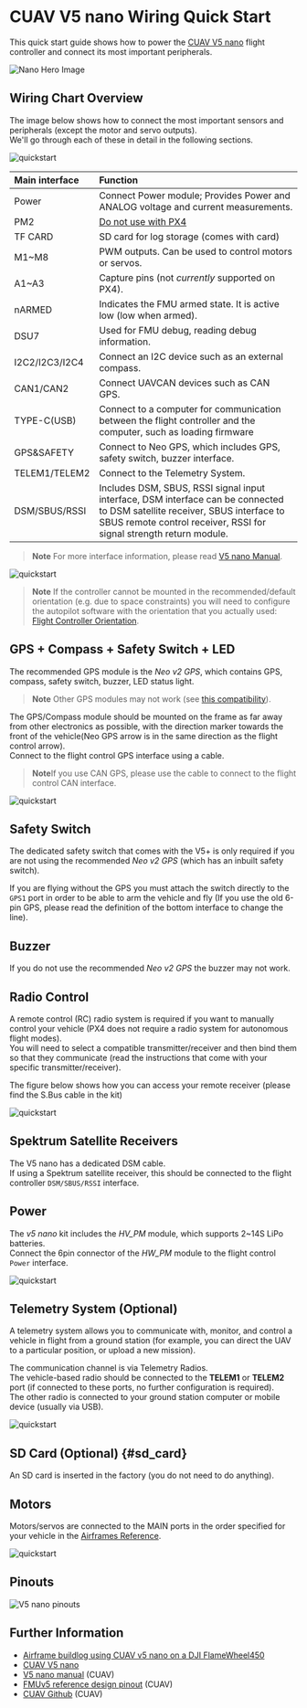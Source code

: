 # CUAV V5 nano Wiring Quick Start

This quick start guide shows how to power the [CUAV V5 nano](../flight_controller/cuav_v5_nano.md) flight controller and connect its most important peripherals.

![Nano Hero Image](../../assets/flight_controller/cuav_v5_nano/v5_nano_01.png)

## Wiring Chart Overview

The image below shows how to connect the most important sensors and peripherals \(except the motor and servo outputs\).  
We'll go through each of these in detail in the following sections.

![quickstart](../../assets/flight_controller/cuav_v5_nano/connection/v5_nano_quickstart_02.png)

| Main interface | Function |
| :--- | :--- |
| Power | Connect Power module; Provides Power and ANALOG voltage and current measurements. |
| PM2 | [Do not use with PX4](../flight_controller/cuav_v5_nano.md#issue_pm2) |
| TF CARD | SD card for log storage \(comes with card\) |
| M1~M8 | PWM outputs. Can be used to control motors or servos. |
| A1~A3 | Capture pins \(not _currently_ supported on PX4\). |
| nARMED | Indicates the FMU armed state. It is active low \(low when armed\). |
| DSU7 | Used for FMU debug, reading debug information. |
| I2C2/I2C3/I2C4 | Connect an I2C device such as an external compass. |
| CAN1/CAN2 | Connect UAVCAN devices such as CAN GPS. |
| TYPE-C\(USB\) | Connect to a computer for communication between the flight controller and the computer, such as loading firmware |
| GPS&SAFETY | Connect to Neo GPS, which includes GPS, safety switch, buzzer interface. |
| TELEM1/TELEM2 | Connect to the Telemetry System. |
| DSM/SBUS/RSSI | Includes DSM, SBUS, RSSI signal input interface, DSM interface can be connected to DSM satellite receiver, SBUS interface to SBUS remote control receiver, RSSI for signal strength return module. |

> **Note** For more interface information, please read [V5 nano Manual](http://manual.cuav.net/V5-nano.pdf).

![quickstart](../../assets/flight_controller/cuav_v5_nano/connection/v5_nano_quickstart_03.png)

> **Note** If the controller cannot be mounted in the recommended/default orientation \(e.g. due to space constraints\) you will need to configure the autopilot software with the orientation that you actually used: [Flight Controller Orientation](../advanced_features/rtk-gps.md).

## GPS + Compass + Safety Switch + LED

The recommended GPS module is the _Neo v2 GPS_, which contains GPS, compass, safety switch, buzzer, LED status light.

> **Note** Other GPS modules may not work (see [this compatibility](../flight_controller/cuav_v5_nano.md#compatibility_gps)).

The GPS/Compass module should be mounted on the frame as far away from other electronics as possible, with the direction marker towards the front of the vehicle(Neo GPS arrow is in the same direction as the flight control arrow).  
Connect to the flight control GPS interface using a cable.

> **Note**If you use CAN GPS, please use the cable to connect to the flight control CAN interface.

![quickstart](../../assets/flight_controller/cuav_v5_nano/connection/v5_nano_quickstart_04.png)

## Safety Switch

The dedicated safety switch that comes with the V5+ is only required if you are not using the recommended _Neo v2 GPS_ \(which has an inbuilt safety switch\).

If you are flying without the GPS you must attach the switch directly to the `GPS1` port in order to be able to arm the vehicle and fly \(If you use the old 6-pin GPS, please read the definition of the bottom interface to change the line\).

## Buzzer

If you do not use the recommended _Neo v2 GPS_ the buzzer may not work.

## Radio Control

A remote control \(RC\) radio system is required if you want to manually control your vehicle \(PX4 does not require a radio system for autonomous flight modes\).  
You will need to select a compatible transmitter/receiver and then bind them so that they communicate \(read the instructions that come with your specific transmitter/receiver\).

The figure below shows how you can access your remote receiver (please find the S.Bus cable in the kit)

![quickstart](../../assets/flight_controller/cuav_v5_nano/connection/v5_nano_quickstart_05.png)

## Spektrum Satellite Receivers

The V5 nano has a dedicated DSM cable.  
If using a Spektrum satellite receiver, this should be connected to the flight controller `DSM/SBUS/RSSI` interface.

## Power

The _v5 nano_ kit includes the _HV\_PM_ module, which supports 2~14S LiPo batteries.  
Connect the 6pin connector of the _HW\_PM_ module to the flight control `Power` interface.

![quickstart](../../assets/flight_controller/cuav_v5_nano/connection/v5_nano_quickstart_06.png)

## Telemetry System (Optional)

A telemetry system allows you to communicate with, monitor, and control a vehicle in flight from a ground station \(for example, you can direct the UAV to a particular position, or upload a new mission\).

The communication channel is via Telemetry Radios.  
The vehicle-based radio should be connected to the **TELEM1** or **TELEM2** port \(if connected to these ports, no further configuration is required\).  
The other radio is connected to your ground station computer or mobile device \(usually via USB\).

![quickstart](../../assets/flight_controller/cuav_v5_nano/connection/v5_nano_quickstart_07.png)

## SD Card \(Optional\) {#sd_card}

An SD card is inserted in the factory \(you do not need to do anything\).

## Motors

Motors/servos are connected to the MAIN ports in the order specified for your vehicle in the [Airframes Reference](../airframes/airframe_reference.md).

![quickstart](../../assets/flight_controller/cuav_v5_nano/connection/v5_nano_quickstart_06.png)

## Pinouts

![V5 nano pinouts](../../assets/flight_controller/cuav_v5_nano/v5_nano_pinouts.png)

## Further Information

* [Airframe buildlog using CUAV v5 nano on a DJI FlameWheel450](../frames_multicopter/dji_f450_cuav_5nano.md)
* [CUAV V5 nano](../flight_controller/cuav_v5_nano.md)
* [V5 nano manual](http://manual.cuav.net/V5-nano.pdf) \(CUAV\)
* [FMUv5 reference design pinout](https://docs.google.com/spreadsheets/d/1-n0__BYDedQrc_2NHqBenG1DNepAgnHpSGglke-QQwY/edit#gid=912976165) \(CUAV\)
* [CUAV Github](https://github.com/cuav)  \(CUAV\)